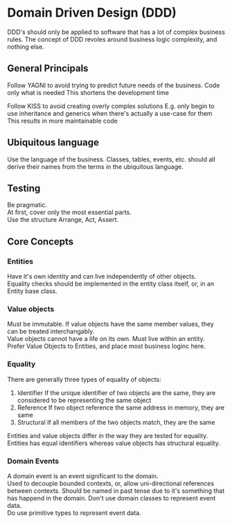 # Domain Driven Design (DDD)

DDD's should only be applied to software that has a lot of complex business rules.
The concept of DDD revoles around business logic complexity, and nothing else.

## General Principals

Follow YAGNI to avoid trying to predict future needs of the business.
Code only what is needed
This shortens the development time

Follow KISS to avoid creating overly complex solutions
E.g. only begin to use inheritance and generics when there's actually a use-case for them
This results in more maintainable code

## Ubiquitous language

Use the language of the business.
Classes, tables, events, etc. should all derive their names from the terms in the ubiquitous language.

## Testing

Be pragmatic.  
At first, cover only the most essential parts.  
Use the structure Arrange, Act, Assert.

## Core Concepts

### Entities

Have it's own identity and can live independently of other objects.  
Equality checks should be implemented in the entity class itself, or, in an Entity base class.

### Value objects

Must be immutable. If value objects have the same member values, they can be treated interchangably.  
Value objects cannot have a life on its own. Must live within an entity.  
Prefer Value Objects to Entities, and place most business loginc here.

### Equality

There are generally three types of equality of objects:

1. Identifier
   If the unique identifier of two objects are the same, they are considered to be representing the same object
2. Reference
   If two object reference the same address in memory, they are same
3. Structural
   If all members of the two objects match, they are the same

Entities and value objects differ in the way they are tested for equality.  
Entities has equal identifiers whereas value objects has structural equality.

### Domain Events

A domain event is an event significant to the domain.  
Used to decouple bounded contexts, or, allow uni-directional references between contexts.
Should be named in past tense due to it's something that has happend in the domain.
Don't use domain classes to represent event data.  
Do use primitive types to represent event data.
